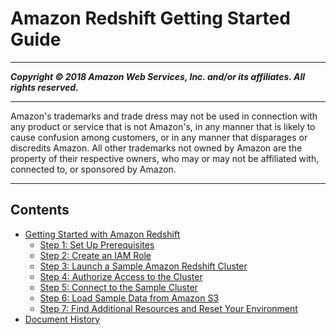 # Amazon Redshift Getting Started Guide

-----
*****Copyright &copy; 2018 Amazon Web Services, Inc. and/or its affiliates. All rights reserved.*****

-----
Amazon's trademarks and trade dress may not be used in 
     connection with any product or service that is not Amazon's, 
     in any manner that is likely to cause confusion among customers, 
     or in any manner that disparages or discredits Amazon. All other 
     trademarks not owned by Amazon are the property of their respective
     owners, who may or may not be affiliated with, connected to, or 
     sponsored by Amazon.

-----
## Contents
+ [Getting Started with Amazon Redshift](getting-started.md)
   + [Step 1: Set Up Prerequisites](rs-gsg-prereq.md)
   + [Step 2: Create an IAM Role](rs-gsg-create-an-iam-role.md)
   + [Step 3: Launch a Sample Amazon Redshift Cluster](rs-gsg-launch-sample-cluster.md)
   + [Step 4: Authorize Access to the Cluster](rs-gsg-authorize-cluster-access.md)
   + [Step 5: Connect to the Sample Cluster](rs-gsg-connect-to-cluster.md)
   + [Step 6: Load Sample Data from Amazon S3](rs-gsg-create-sample-db.md)
   + [Step 7: Find Additional Resources and Reset Your Environment](rs-gsg-clean-up-tasks.md)
+ [Document History](document-history.md)